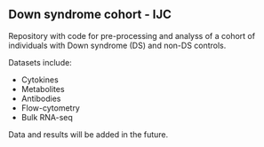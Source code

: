 ## Down syndrome cohort - IJC

Repository with code for pre-processing and analyss of a cohort of
individuals with Down syndrome (DS) and non-DS controls.

Datasets include:

-   Cytokines
-   Metabolites
-   Antibodies
-   Flow-cytometry
-   Bulk RNA-seq

Data and results will be added in the future.

